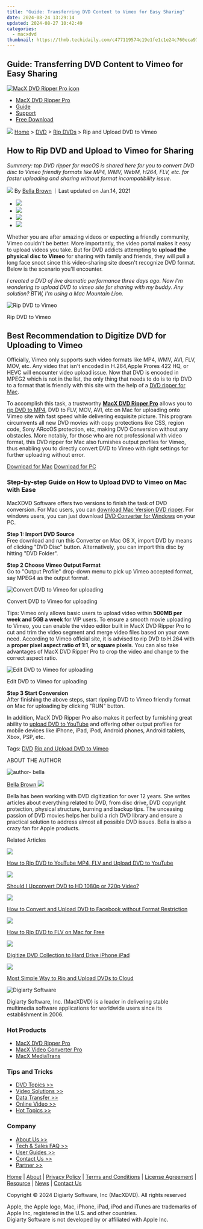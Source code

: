 ```yaml
---
title: "Guide: Transferring DVD Content to Vimeo for Easy Sharing"
date: 2024-08-24 13:29:14
updated: 2024-08-27 10:42:49
categories:
  - macxdvd
thumbnail: https://thmb.techidaily.com/c477119574c19e1fe1c1e24c760eca970cf6d9df63cc3bc93f37a86e27d2e105.png
---
```


## Guide: Transferring DVD Content to Vimeo for Easy Sharing

[![MacX DVD Ripper Pro icon](https://www.macxdvd.com/mac-dvd-video-converter-how-to/../image-style/new-seo/icon12.png)](https://tools.techidaily.com/macxdvd/products/)

* [MacX DVD Ripper Pro](https://tools.techidaily.com/macxdvd/products/)
* [Guide](https://tools.techidaily.com/macxdvd/products/)
* [Support](https://tools.techidaily.com/macxdvd/products/)
* [Free Download](https://tools.techidaily.com/macxdvd/products/)



![](https://www.macxdvd.com/mac-dvd-video-converter-how-to/../image-style/new-seo/icon7.png) [Home](https://tools.techidaily.com/macxdvd/products/) \> [DVD](https://tools.techidaily.com/macxdvd/products/) \> [Rip DVDs](https://tools.techidaily.com/macxdvd/products/) \> Rip and Upload DVD to Vimeo

## How to  Rip DVD and Upload to Vimeo  for Sharing



_Summary: top DVD ripper for macOS is shared here for you to convert DVD disc to Vimeo friendly formats like MP4, WMV, WebM, H264, FLV, etc. for faster uploading and sharing without format incompatibility issue._

![](https://www.macxdvd.com/mac-dvd-video-converter-how-to/../image-style/new-seo/icon6.png) By [Bella Brown](https://tools.techidaily.com/macxdvd/products/) ｜Last updated on Jan.14, 2021

* [![](https://www.macxdvd.com/mac-dvd-video-converter-how-to/../image-style/new-seo/share-fa.jpg)](https://www.facebook.com/sharer/sharer.php?u=https://www.macxdvd.com/mac-dvd-video-converter-how-to/rip-dvd-and-upload-to-vimeo-site-for-sharing.htm)
* [![](https://www.macxdvd.com/mac-dvd-video-converter-how-to/../image-style/new-seo/share-tw.jpg)](https://twitter.com/intent/tweet?url=https://www.macxdvd.com/mac-dvd-video-converter-how-to/rip-dvd-and-upload-to-vimeo-site-for-sharing.htm&text=)
* [![](https://www.macxdvd.com/mac-dvd-video-converter-how-to/../image-style/new-seo/share-go.jpg)](https://pinterest.com/pin/create/button/?url=https://www.macxdvd.com/mac-dvd-video-converter-how-to/rip-dvd-and-upload-to-vimeo-site-for-sharing.htm&media=&description=)
* [![](https://www.macxdvd.com/mac-dvd-video-converter-how-to/../image-style/new-seo/share-in.jpg)](https://www.linkedin.com/shareArticle?mini=true&url=https://www.macxdvd.com/mac-dvd-video-converter-how-to/rip-dvd-and-upload-to-vimeo-site-for-sharing.htm&title=&summary=&source=)

Whether you are after amazing videos or expecting a friendly community, Vimeo couldn't be better. More importantly, the video portal makes it easy to upload videos you take. But for DVD addicts attempting to **upload the physical disc to Vimeo** for sharing with family and friends, they will pull a long face snoot since this video-sharing site doesn't recognize DVD format. Below is the scenario you'll encounter.

_I created a DVD of live dramatic performance three days ago. Now I'm wondering to upload DVD to vimeo site for sharing with my buddy. Any solution? BTW, I'm using a Mac Mountain Lion._

![Rip DVD to Vimeo](https://www.macxdvd.com/mac-dvd-video-converter-how-to/article-image/rip-dvd-to-vimeo.png) 

Rip DVD to Vimeo

## Best Recommendation to Digitize DVD for Uploading to Vimeo

Officially, Vimeo only supports such video formats like MP4, WMV, AVI, FLV, MOV, etc. Any video that isn't encoded in H.264,Apple Prores 422 HQ, or HEVC will encounter video upload issue. Now that DVD is encoded in MPEG2 which is not in the list, the only thing that needs to do is to rip DVD to a format that is friendly with this site with the help of a [DVD ripper for Mac](https://tools.techidaily.com/macxdvd/products/). 

To accomplish this task, a trustworthy [**MacX DVD Ripper Pro**](https://tools.techidaily.com/macxdvd/products/) allows you to [rip DVD to MP4](https://tools.techidaily.com/macxdvd/products/), DVD to FLV, MOV, AVI, etc on Mac for uploading onto Vimeo site with fast speed while delivering exquisite picture. This program circumvents all new DVD movies with copy protections like CSS, region code, Sony ARccOS protection, etc, making DVD Conversion without any obstacles. More notably, for those who are not professional with video format, this DVD ripper for Mac also furnishes output profiles for Vimeo, thus enabling you to directly convert DVD to Vimeo with right settings for further uploading without error. 

[Download for Mac](https://tools.techidaily.com/macxdvd/products/) [Download for PC](https://tools.techidaily.com/macxdvd/products/) 

### Step-by-step Guide on How to Upload DVD to Vimeo on Mac with Ease

MacXDVD Software offers two versions to finish the task of DVD conversion. For Mac users, you can [download Mac Version DVD ripper](https://tools.techidaily.com/macxdvd/products/). For windows users, you can just download [DVD Converter for Windows](https://tools.techidaily.com/macxdvd/products/) on your PC.

**Step 1: Import DVD Source**  
 Free download and run this Converter on Mac OS X, import DVD by means of clicking "DVD Disc" button. Alternatively, you can import this disc by hitting "DVD Folder". 

**Step 2 Choose Vimeo Output Format**  
 Go to "Output Profile" drop-down menu to pick up Vimeo accepted format, say MPEG4 as the output format. 

![Convert DVD to Vimeo for uploading](https://www.macxdvd.com/mac-dvd-video-converter-how-to/article-image/convert-dvd-vimeo.jpg) 

Convert DVD to Vimeo for uploading

Tips: Vimeo only allows basic users to upload video within **500MB per week and 5GB a week** for VIP users. To ensure a smooth movie uploading to Vimeo, you can enable the video editor built in MacX DVD Ripper Pro to cut and trim the video segment and merge video files based on your own need. According to Vimeo official site, it is advised to rip DVD to H.264 with a **proper pixel aspect ratio of 1:1, or square pixels**. You can also take advantages of MacX DVD Ripper Pro to crop the video and change to the correct aspect ratio. 

![Edit DVD to Vimeo for uploading](https://www.macxdvd.com/mac-dvd-video-converter-how-to/../mac-dvd-ripper-pro/article-image/mdrp-trim.jpg) 

Edit DVD to Vimeo for uploading

**Step 3 Start Conversion**  
 After finishing the above steps, start ripping DVD to Vimeo friendly format on Mac for uploading by clicking "RUN" button. 

In addition, MacX DVD Ripper Pro also makes it perfect by furnishing great ability to [upload DVD to YouTube](https://tools.techidaily.com/macxdvd/products/) and offering other output profiles for mobile devices like iPhone, iPad, iPod, Android phones, Android tablets, Xbox, PSP, etc.

Tags: [DVD](https://tools.techidaily.com/macxdvd/products/) [Rip and Upload DVD to Vimeo](https://tools.techidaily.com/macxdvd/products/) 

ABOUT THE AUTHOR

![author- bella](https://www.macxdvd.com/mac-dvd-video-converter-how-to/../image-style/new-seo/bella.png) 

[Bella Brown ![](https://www.macxdvd.com/mac-dvd-video-converter-how-to/../image-style/new-seo/share-in1.jpg)](https://www.linkedin.com/in/bella-brown-920145104/) 

Bella has been working with DVD digitization for over 12 years. She writes articles about everything related to DVD, from disc drive, DVD copyright protection, physical structure, burning and backup tips. The unceasing passion of DVD movies helps her build a rich DVD library and ensure a practical solution to address almost all possible DVD issues. Bella is also a crazy fan for Apple products.



Related Articles

![](https://www.macxdvd.com/mac-dvd-video-converter-how-to/../image-style/new-seo/pic7.jpg)

[How to Rip DVD to YouTube MP4, FLV and Upload DVD to YouTube](https://tools.techidaily.com/macxdvd/products/) 

![](https://www.macxdvd.com/mac-dvd-video-converter-how-to/../image-style/new-seo/pic6.jpg)

[Should I Upconvert DVD to HD 1080p or 720p Video?](https://tools.techidaily.com/macxdvd/products/) 

![](https://www.macxdvd.com/mac-dvd-video-converter-how-to/../image-style/new-seo/pic5.jpg)

[How to Convert and Upload DVD to Facebook without Format Restriction](https://tools.techidaily.com/macxdvd/products/) 

![](https://www.macxdvd.com/mac-dvd-video-converter-how-to/../image-style/new-seo/pic4.jpg)

[How to Rip DVD to FLV on Mac for Free](https://tools.techidaily.com/macxdvd/products/) 

![](https://www.macxdvd.com/mac-dvd-video-converter-how-to/../image-style/new-seo/pic3.jpg)

[Digitize DVD Collection to Hard Drive iPhone iPad](https://tools.techidaily.com/macxdvd/products/) 

![](https://www.macxdvd.com/mac-dvd-video-converter-how-to/../image-style/new-seo/pic2.jpg)

[Most Simple Way to Rip and Upload DVDs to Cloud](https://tools.techidaily.com/macxdvd/products/) 



![Digiarty Software](https://www.macxdvd.com/mac-dvd-video-converter-how-to/../icon/logo.png) 

Digiarty Software, Inc. (MacXDVD) is a leader in delivering stable multimedia software applications for worldwide users since its establishment in 2006.

### Hot Products

* [MacX DVD Ripper Pro](https://tools.techidaily.com/macxdvd/products/)
* [MacX Video Converter Pro](https://tools.techidaily.com/macxdvd/products/)
* [MacX MediaTrans](https://tools.techidaily.com/macxdvd/products/)

### Tips and Tricks

* [DVD Topics >>](https://tools.techidaily.com/macxdvd/products/)
* [Video Solutions >>](https://tools.techidaily.com/macxdvd/products/)
* [Data Transfer >>](https://tools.techidaily.com/macxdvd/products/)
* [Online Video >>](https://tools.techidaily.com/macxdvd/products/)
* [Hot Topics >>](https://tools.techidaily.com/macxdvd/products/)

### Company

* [About Us >>](https://tools.techidaily.com/macxdvd/products/)
* [Tech & Sales FAQ >>](https://tools.techidaily.com/macxdvd/products/)
* [User Guides >>](https://tools.techidaily.com/macxdvd/products/)
* [Contact Us >>](https://tools.techidaily.com/macxdvd/products/)
* [Partner >>](https://tools.techidaily.com/macxdvd/products/)



[Home](https://tools.techidaily.com/macxdvd/products/) | [About](https://tools.techidaily.com/macxdvd/products/) | [Privacy Policy](https://tools.techidaily.com/macxdvd/products/) | [Terms and Conditions](https://tools.techidaily.com/macxdvd/products/) | [License Agreement](https://tools.techidaily.com/macxdvd/products/) | [Resource](https://tools.techidaily.com/macxdvd/products/) | [News](https://tools.techidaily.com/macxdvd/products/) | [Contact Us](https://tools.techidaily.com/macxdvd/products/)

Copyright © 2024 Digiarty Software, Inc (MacXDVD). All rights reserved

Apple, the Apple logo, Mac, iPhone, iPad, iPod and iTunes are trademarks of Apple Inc, registered in the U.S. and other countries.  
Digiarty Software is not developed by or affiliated with Apple Inc.

<ins class="adsbygoogle"
     style="display:block"
     data-ad-format="autorelaxed"
     data-ad-client="ca-pub-7571918770474297"
     data-ad-slot="1223367746"></ins>



<ins class="adsbygoogle"
     style="display:block"
     data-ad-client="ca-pub-7571918770474297"
     data-ad-slot="8358498916"
     data-ad-format="auto"
     data-full-width-responsive="true"></ins>
